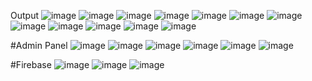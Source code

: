 Output
![image](https://github.com/user-attachments/assets/9cf19aba-6672-44b7-a325-eb88c5f32463)
![image](https://github.com/user-attachments/assets/386420aa-8ff0-4153-954d-aee39ef6fe8e)
![image](https://github.com/user-attachments/assets/1ec3c3e0-d47c-4d90-8819-fa81615f3020)
![image](https://github.com/user-attachments/assets/75c1e447-9c30-4422-8449-0f3eed26803e)
![image](https://github.com/user-attachments/assets/8da9ac32-c4c5-400b-8b32-f6644ef75e4d)
![image](https://github.com/user-attachments/assets/b8b55440-993d-4e1d-bf7c-4b1e1867a8e2)
![image](https://github.com/user-attachments/assets/285ff08a-2dbb-4849-afdd-3eb503ac20c6)
![image](https://github.com/user-attachments/assets/338cec62-b518-4b26-b394-cffaa9bf5f04)
![image](https://github.com/user-attachments/assets/b869c9d1-726a-448a-ad9f-30f51b1833f4)
![image](https://github.com/user-attachments/assets/5b56a10e-cf48-41ab-8d57-8ffb71191c78)
![image](https://github.com/user-attachments/assets/3319bfde-7af5-4982-8065-5911517c3b54)
![image](https://github.com/user-attachments/assets/02d6a708-79aa-43b5-9efc-0b85ce495f44)

#Admin Panel
![image](https://github.com/user-attachments/assets/0d50a949-72f6-41f2-8350-34af5545ca7c)
![image](https://github.com/user-attachments/assets/1db97559-34a6-4823-8749-d6c9eb0b7eaf)
![image](https://github.com/user-attachments/assets/247695ce-c557-47cb-83a2-ab7c1a1dee25)
![image](https://github.com/user-attachments/assets/092bd7e7-4f1b-46d6-85b5-c7d64476eea5)
![image](https://github.com/user-attachments/assets/acf4388c-29e4-424c-b58e-3d58d87704d7)
![image](https://github.com/user-attachments/assets/9e538b9c-a8aa-4dd3-b1d0-a0b5a3984ec1)

#Firebase
![image](https://github.com/user-attachments/assets/fb1da8d2-4011-4821-a115-bb43bb9d0bb7)
![image](https://github.com/user-attachments/assets/69c1923c-22d7-4f23-8149-bcbf45c00512)
![image](https://github.com/user-attachments/assets/eee52bd0-8b0c-482b-bcbb-632d0b7bbbbc)
















